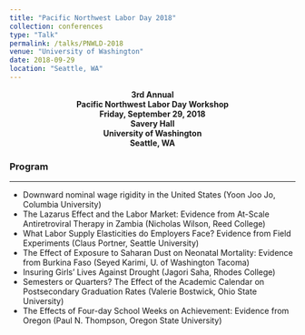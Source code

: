 ```yaml
---
title: "Pacific Northwest Labor Day 2018"
collection: conferences
type: "Talk"
permalink: /talks/PNWLD-2018
venue: "University of Washington"
date: 2018-09-29
location: "Seattle, WA"
---
```


<p align="center">
<b>3rd Annual <br>
Pacific Northwest Labor Day Workshop <br>
Friday, September 29, 2018 <br>
Savery Hall <br>
University of Washington <br>
Seattle, WA </b>
</p>

 ### Program
 -------
* Downward nominal wage rigidity in the United States (Yoon Joo Jo, Columbia University)
* The Lazarus Effect and the Labor Market: Evidence from At-Scale Antiretroviral Therapy in Zambia (Nicholas Wilson, Reed College)
*	What Labor Supply Elasticities do Employers Face?  Evidence from Field Experiments (Claus Portner, Seattle University)
*	The Effect of Exposure to Saharan Dust on Neonatal Mortality:  Evidence from Burkina Faso (Seyed Karimi, U. of Washington Tacoma)
*	Insuring Girls’ Lives Against Drought  (Jagori Saha, Rhodes College)
*	Semesters or Quarters? The Effect of the Academic Calendar on Postsecondary Graduation Rates (Valerie Bostwick, Ohio State University)
*	The Effects of Four-day School Weeks on Achievement:  Evidence from Oregon (Paul N. Thompson, Oregon State University)
